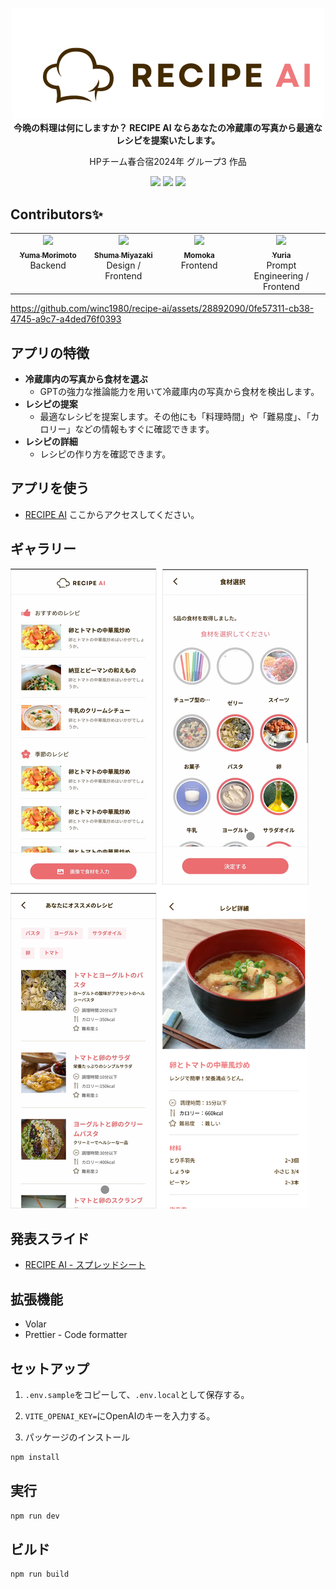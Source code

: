 <p align="center">
    <img width="500" src="./docs/images/recipe-ai-logo.png" /><br />
    <strong align="center">今晩の料理は何にしますか？ RECIPE AI ならあなたの冷蔵庫の写真から最適なレシピを提案いたします。</strong><br />
    <p align="center">HPチーム春合宿2024年 グループ3 作品</p>
</p>
<p align="center">
  <img src="https://img.shields.io/badge/Vue.js-3-4FC08D.svg?logo=vue.js&style=plastic">
  <img src="https://img.shields.io/badge/Node.js-20-339933.svg?logo=node.js&style=plastic">
  <img src="https://github.com/winc1980/recipe-ai/actions/workflows/deploy-gh-pages.yml/badge.svg">
</p>

## Contributors✨

<table>
  <tbody>
    <tr>
      <td align="center" valign="top" width="14.28%">
        <a href="https://github.com/MORIMOTO520212">
          <img src="https://avatars.githubusercontent.com/u/28892090?v=4" /><br />
          <sub><b>Yuma Morimoto</b></sub></a><br />
            Backend
        </a>
      </td>
      <td align="center" valign="top" width="14.28%">
        <a href="https://github.com/shuma1356">
          <img src="https://avatars.githubusercontent.com/u/118163728?v=4" /><br />
          <sub><b>Shuma Miyazaki</b></sub></a><br />
            Design / Frontend
        </a>
      </td>
      <td align="center" valign="top" width="14.28%">
        <a href="https://github.com/momoka39">
          <img src="https://avatars.githubusercontent.com/u/133108363?v=4" /><br />
          <sub><b>Momoka</b></sub></a><br />
            Frontend
        </a>
      </td>
      <td align="center" valign="top" width="14.28%">
        <a href="">
          <img src="https://avatars.githubusercontent.com/u/88756450?v=4" /><br />
          <sub><b>Yuria</b></sub></a><br />
            Prompt Engineering / Frontend
        </a>
      </td>
    </tr>
  </tbody>
</table>

https://github.com/winc1980/recipe-ai/assets/28892090/0fe57311-cb38-4745-a9c7-a4ded76f0393

## アプリの特徴

- **冷蔵庫内の写真から食材を選ぶ**
  - GPTの強力な推論能力を用いて冷蔵庫内の写真から食材を検出します。
- **レシピの提案**
  - 最適なレシピを提案します。その他にも「料理時間」や「難易度」、「カロリー」などの情報もすぐに確認できます。
- **レシピの詳細**
  - レシピの作り方を確認できます。

## アプリを使う

- [RECIPE AI](https://github.com/winc1980/recipe-ai) ここからアクセスしてください。

## ギャラリー

![](./docs/images/screenshot.png)

## 発表スライド

- [RECIPE AI - スプレッドシート](https://docs.google.com/presentation/d/1DjOlIZudJjSWRcH0Lxr76GAlmQN8k8mZbin61j_crFY/edit?usp=sharing)

## 拡張機能

- Volar
- Prettier - Code formatter

## セットアップ

1. `.env.sample`をコピーして、`.env.local`として保存する。
2. `VITE_OPENAI_KEY=`にOpenAIのキーを入力する。

3. パッケージのインストール

```bash
npm install
```

## 実行

```bash
npm run dev
```

## ビルド

```bash
npm run build
```
